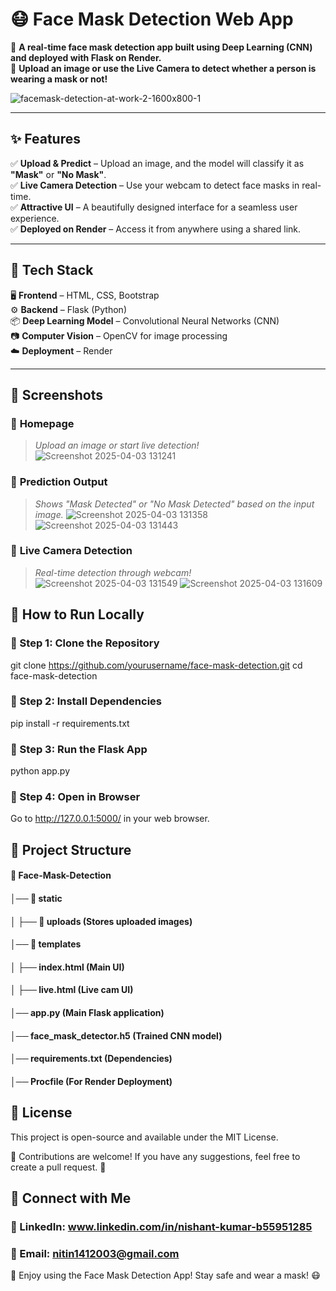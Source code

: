 # **😷 Face Mask Detection Web App**  

🚀 **A real-time face mask detection app built using Deep Learning (CNN) and deployed with Flask on Render.**  
📸 **Upload an image or use the Live Camera to detect whether a person is wearing a mask or not!** 

![facemask-detection-at-work-2-1600x800-1](https://github.com/user-attachments/assets/e493c3ce-72b9-4210-81c2-64e76611eef4)

---

## **✨ Features**  
✅ **Upload & Predict** – Upload an image, and the model will classify it as **"Mask"** or **"No Mask"**.  
✅ **Live Camera Detection** – Use your webcam to detect face masks in real-time.  
✅ **Attractive UI** – A beautifully designed interface for a seamless user experience.  
✅ **Deployed on Render** – Access it from anywhere using a shared link.  

---

## **🔧 Tech Stack**  
🖥️ **Frontend** – HTML, CSS, Bootstrap  
⚙️ **Backend** – Flask (Python)  
📦 **Deep Learning Model** – Convolutional Neural Networks (CNN)  
📷 **Computer Vision** – OpenCV for image processing  
☁️ **Deployment** – Render  

---

## **📸 Screenshots**  
### 🎯 **Homepage**  
> *Upload an image or start live detection!*  
![Screenshot 2025-04-03 131241](https://github.com/user-attachments/assets/8ad06f5c-54fc-4c46-a756-affd94feee28)

### 🎯 **Prediction Output**  
> *Shows "Mask Detected" or "No Mask Detected" based on the input image.* 
![Screenshot 2025-04-03 131358](https://github.com/user-attachments/assets/f209abca-6a7f-4829-846e-666afceb38dd)
![Screenshot 2025-04-03 131443](https://github.com/user-attachments/assets/e44da3c2-06e2-4dc5-a7f4-efedbda13cee)

### 🎯 **Live Camera Detection**  
> *Real-time detection through webcam!*  
![Screenshot 2025-04-03 131549](https://github.com/user-attachments/assets/f4b0d3f3-479c-41d6-8c95-ff810c61d580)
![Screenshot 2025-04-03 131609](https://github.com/user-attachments/assets/16c873b8-a5e7-433f-8037-d40aea38c23e)

## **🚀 How to Run Locally**
### **🔹 Step 1: Clone the Repository**
git clone https://github.com/yourusername/face-mask-detection.git
cd face-mask-detection
### **🔹 Step 2: Install Dependencies**
pip install -r requirements.txt
### **🔹 Step 3: Run the Flask App**
python app.py
### **🔹 Step 4: Open in Browser**
Go to http://127.0.0.1:5000/ in your web browser.

## **📂 Project Structure**
#### 📁 Face-Mask-Detection
#### │── 📁 static
#### │   ├── 📁 uploads  (Stores uploaded images)
#### │── 📁 templates
#### │   ├── index.html   (Main UI)
#### │   ├── live.html    (Live cam UI)
#### │── app.py          (Main Flask application)
#### │── face_mask_detector.h5  (Trained CNN model)
#### │── requirements.txt (Dependencies)
#### │── Procfile        (For Render Deployment)

## **📜 License**
This project is open-source and available under the MIT License.

💙 Contributions are welcome! If you have any suggestions, feel free to create a pull request. 🚀

## **🙌 Connect with Me**
### 🔗 LinkedIn: www.linkedin.com/in/nishant-kumar-b55951285
### 📧 Email: nitin1412003@gmail.com

🎉 Enjoy using the Face Mask Detection App! Stay safe and wear a mask! 😷

